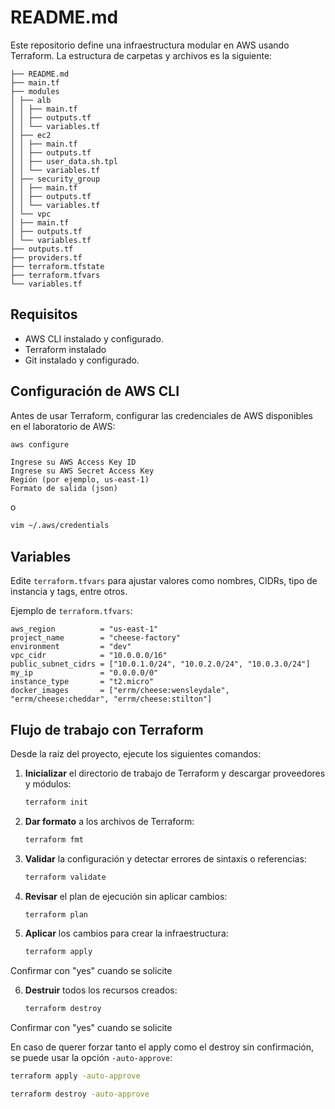 # README.md

Este repositorio define una infraestructura modular en AWS usando Terraform. La estructura de carpetas y archivos es la siguiente:
````
├── README.md
├── main.tf
├── modules
│ ├── alb
│ │ ├── main.tf
│ │ ├── outputs.tf
│ │ └── variables.tf
│ ├── ec2
│ │ ├── main.tf
│ │ ├── outputs.tf
│ │ ├── user_data.sh.tpl
│ │ └── variables.tf
│ ├── security_group
│ │ ├── main.tf
│ │ ├── outputs.tf
│ │ └── variables.tf
│ └── vpc
│ ├── main.tf
│ ├── outputs.tf
│ └── variables.tf
├── outputs.tf
├── providers.tf
├── terraform.tfstate
├── terraform.tfvars
└── variables.tf
````
## Requisitos

- AWS CLI instalado y configurado.
- Terraform instalado 
- Git instalado y configurado.

## Configuración de AWS CLI

Antes de usar Terraform, configurar las credenciales de AWS disponibles en el laboratorio de AWS:
```bash
aws configure
```
```
Ingrese su AWS Access Key ID
Ingrese su AWS Secret Access Key
Región (por ejemplo, us-east-1)
Formato de salida (json)
```
o 

```bash
vim ~/.aws/credentials
```

## Variables

Edite `terraform.tfvars` para ajustar valores como nombres, CIDRs, tipo de instancia y tags, entre otros.

Ejemplo de `terraform.tfvars`:
````
aws_region          = "us-east-1"
project_name        = "cheese-factory"
environment         = "dev"
vpc_cidr            = "10.0.0.0/16"
public_subnet_cidrs = ["10.0.1.0/24", "10.0.2.0/24", "10.0.3.0/24"]
my_ip               = "0.0.0.0/0"
instance_type       = "t2.micro"
docker_images       = ["errm/cheese:wensleydale", "errm/cheese:cheddar", "errm/cheese:stilton"]
````




## Flujo de trabajo con Terraform

Desde la raíz del proyecto, ejecute los siguientes comandos:

1. **Inicializar** el directorio de trabajo de Terraform y descargar proveedores y módulos:
   ```bash
   terraform init
   ```


2. **Dar formato** a los archivos de Terraform:
   ```bash
   terraform fmt
   ```

3. **Validar** la configuración y detectar errores de sintaxis o referencias:
   ```bash
   terraform validate
   ```

4. **Revisar** el plan de ejecución sin aplicar cambios:
   ```bash
   terraform plan
   ```
5. **Aplicar** los cambios para crear la infraestructura:
   ```bash
   terraform apply
   ```

Confirmar con "yes" cuando se solicite

6. **Destruir** todos los recursos creados:
   ```bash
   terraform destroy
   ```

Confirmar con "yes" cuando se solicite

En caso de querer forzar tanto el apply como el destroy sin confirmación, se puede usar la opción `-auto-approve`:
```bash
terraform apply -auto-approve
```
```bash
terraform destroy -auto-approve
```